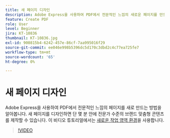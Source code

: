 ```yaml
---
title: 새 페이지 디자인
description: Adobe Express을 사용하여 PDF에서 전문적인 느낌의 새로운 페이지를 만드는 방법을 알아봅니다.
feature: Create PDF
role: User
level: Beginner
jira: KT-10836
thumbnail: KT-10836.jpg
exl-id: 900815b4-6242-457e-86cf-7aa995016f29
source-git-commit: ee046e998b5396dc5d170c3dbd2c4c77ea725fe7
workflow-type: tm+mt
source-wordcount: '65'
ht-degree: 0%

---
```


# 새 페이지 디자인

Adobe Express을 사용하여 PDF에서 전문적인 느낌의 페이지를 새로 만드는 방법을 알아봅니다. 새 페이지를 디자인하면 단 몇 분 안에 전문가 수준의 브랜드 맞춤형 콘텐츠를 제작할 수 있습니다. 이 비디오 튜토리얼에서는 [새로운 작업 영역 환경](new-workspace.md)을 사용합니다.

>[!VIDEO](https://video.tv.adobe.com/v/347331?enablevpops&quality=12&learn=on&hidetitle=true)
